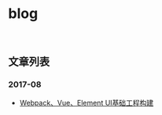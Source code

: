 # blog
 
## 文章列表

### 2017-08

* [Webpack、Vue、Element UI基础工程构建](https://github.com/duguyue/blog/issues/1)
 
